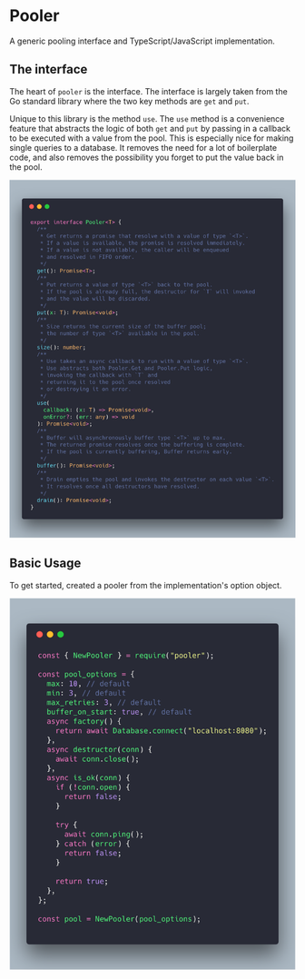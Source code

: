 # Pooler

A generic pooling interface and TypeScript/JavaScript implementation.

## The interface

The heart of `pooler` is the interface. The interface is largely taken from the
Go standard library where the two key methods are `get` and `put`.

Unique to this library is the method `use`. The `use` method is a convenience
feature that abstracts the logic of both `get` and `put` by passing in a
callback to be executed with a value from the pool. This is especially nice for
making single queries to a database. It removes the need for a lot of
boilerplate code, and also removes the possibility you forget to put the value
back in the pool.

![pooler interface](./docs/pooler-interface.png)

## Basic Usage

To get started, created a pooler from the implementation's option object.

![basic usage with database](./docs/db-basic.png)
